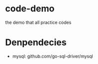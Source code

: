 # code-demo
the demo that all practice codes


# Denpendecies
* mysql: github.com/go-sql-driver/mysql